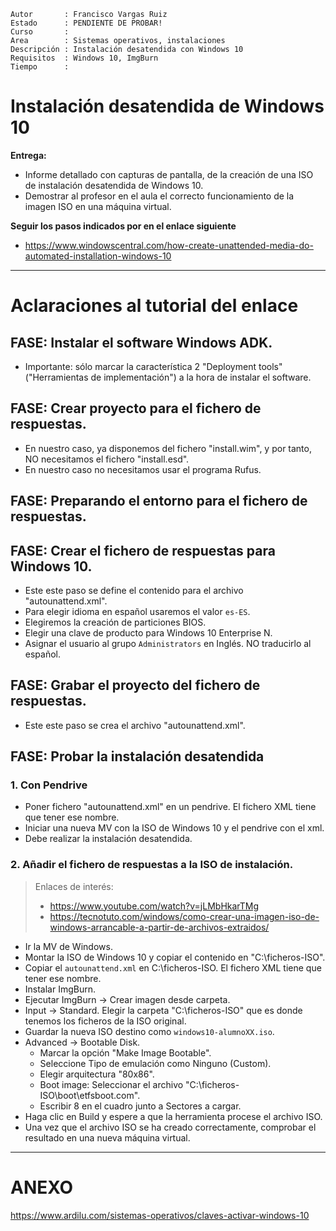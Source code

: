 
```
Autor       : Francisco Vargas Ruiz
Estado      : PENDIENTE DE PROBAR!
Curso       :
Area        : Sistemas operativos, instalaciones
Descripción : Instalación desatendida con Windows 10
Requisitos  : Windows 10, ImgBurn
Tiempo      :
```

# Instalación desatendida de Windows 10

**Entrega:**
* Informe detallado con capturas de pantalla, de la creación de una ISO de instalación desatendida de Windows 10.
* Demostrar al profesor en el aula el correcto funcionamiento de la imagen ISO en una máquina virtual.

**Seguir los pasos indicados por en el enlace siguiente**
* https://www.windowscentral.com/how-create-unattended-media-do-automated-installation-windows-10

---

# Aclaraciones al tutorial del enlace

## FASE: Instalar el software Windows ADK.

* Importante: sólo marcar la característica 2 "Deployment tools" ("Herramientas de implementación") a la hora de instalar el software.

## FASE: Crear proyecto para el fichero de respuestas.

* En nuestro caso, ya disponemos del fichero "install.wim", y por tanto, NO necesitamos el fichero "install.esd".
* En nuestro caso no necesitamos usar el programa Rufus.

## FASE: Preparando el entorno para el fichero de respuestas.

## FASE: Crear el fichero de respuestas para Windows 10.

* Este este paso se define el contenido para el archivo "autounattend.xml".
* Para elegir idioma en español usaremos el valor `es-ES`.
* Elegiremos la creación de particiones BIOS.
* Elegir una clave de producto para Windows 10 Enterprise N.
* Asignar el usuario al grupo `Administrators` en Inglés. NO traducirlo al español.

## FASE: Grabar el proyecto del fichero de respuestas.

* Este este paso se crea el archivo "autounattend.xml".

## FASE: Probar la instalación desatendida

### 1. Con Pendrive

* Poner fichero "autounattend.xml" en un pendrive. El fichero XML tiene que tener ese nombre.
* Iniciar una nueva MV con la ISO de Windows 10 y el pendrive con el xml.
* Debe realizar la instalación desatendida.

### 2. Añadir el fichero de respuestas a la ISO de instalación.

> Enlaces de interés:
> * https://www.youtube.com/watch?v=jLMbHkarTMg
> * https://tecnotuto.com/windows/como-crear-una-imagen-iso-de-windows-arrancable-a-partir-de-archivos-extraidos/

* Ir la MV de Windows.
* Montar la ISO de Windows 10 y copiar el contenido en "C:\ficheros-ISO".
* Copiar el `autounattend.xml` en C:\ficheros-ISO. El fichero XML tiene que tener ese nombre.
* Instalar ImgBurn.
* Ejecutar ImgBurn -> Crear imagen desde carpeta.
* Input -> Standard. Elegir la carpeta "C:\ficheros-ISO" que es donde tenemos los ficheros de la ISO original.
* Guardar la nueva ISO destino como `windows10-alumnoXX.iso`.
* Advanced -> Bootable Disk.
    * Marcar la opción "Make Image Bootable".
    * Seleccione Tipo de emulación como Ninguno (Custom).
    * Elegir arquitectura "80x86".
    * Boot image: Seleccionar el archivo "C:\ficheros-ISO\boot\etfsboot.com".
    * Escribir 8 en el cuadro junto a Sectores a cargar.
* Haga clic en Build y espere a que la herramienta procese el archivo ISO.
* Una vez que el archivo ISO se ha creado correctamente, comprobar el resultado en una nueva máquina virtual.

---
# ANEXO

https://www.ardilu.com/sistemas-operativos/claves-activar-windows-10
